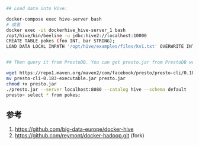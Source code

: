 

```sh
## Load data into Hive:

docker-compose exec hive-server bash
# 或者
docker exec -it dockerhive_hive-server_1 bash
/opt/hive/bin/beeline -u jdbc:hive2://localhost:10000
CREATE TABLE pokes (foo INT, bar STRING);
LOAD DATA LOCAL INPATH '/opt/hive/examples/files/kv1.txt' OVERWRITE INTO TABLE pokes;


## Then query it from PrestoDB. You can get presto.jar from PrestoDB website:

wget https://repo1.maven.org/maven2/com/facebook/presto/presto-cli/0.183/presto-cli-0.183-executable.jar
mv presto-cli-0.183-executable.jar presto.jar
chmod +x presto.jar
./presto.jar --server localhost:8080 --catalog hive --schema default
presto> select * from pokes;
```

## 参考

1. https://github.com/big-data-europe/docker-hive
2. https://github.com/reymont/docker-hadoop.git (fork)